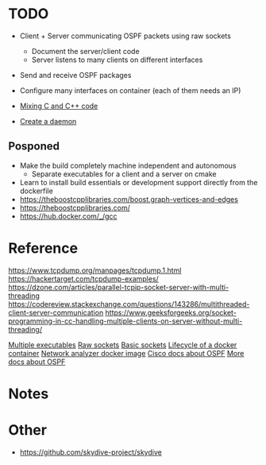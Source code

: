 # TODO

- Client + Server communicating OSPF packets using raw sockets

  - Document the server/client code
  - Server listens to many clients on different interfaces
- Send and receive OSPF packages

- Configure many interfaces on container (each of them needs an IP)
- [Mixing C and C++ code](https://isocpp.org/wiki/faq/mixing-c-and-cpp)
- [Create a daemon](http://www.microhowto.info/howto/cause_a_process_to_become_a_daemon_in_c.html)

## Posponed

- Make the build completely machine independent and autonomous
  - Separate executables for a client and a server on cmake
- Learn to install build essentials or development support directly from the dockerfile
- https://theboostcpplibraries.com/boost.graph-vertices-and-edges
- https://theboostcpplibraries.com/
- <https://hub.docker.com/_/gcc>

# Reference

<https://www.tcpdump.org/manpages/tcpdump.1.html>
<https://hackertarget.com/tcpdump-examples/>
<https://dzone.com/articles/parallel-tcpip-socket-server-with-multi-threading>
<https://codereview.stackexchange.com/questions/143286/multithreaded-client-server-communication>
<https://www.geeksforgeeks.org/socket-programming-in-cc-handling-multiple-clients-on-server-without-multi-threading/>

[Multiple executables](https://stackoverflow.com/questions/14306642/adding-multiple-executables-in-cmake)
[Raw sockets](https://www.tenouk.com/Module43a.html)
[Basic sockets](https://www.geeksforgeeks.org/socket-programming-cc/)
[Lifecycle of a docker container](https://medium.com/@nagarwal/lifecycle-of-docker-container-d2da9f85959)
[Network analyzer docker image](https://github.com/jpcofr/netshoot)
[Cisco docs about OSPF](https://www.cisco.com/c/en/us/support/docs/ip/open-shortest-path-first-ospf/7039-1.html)
[More docs about OSPF](https://www.routeralley.com/guides/ospf.pdf)

# Notes

# Other

- <https://github.com/skydive-project/skydive>

